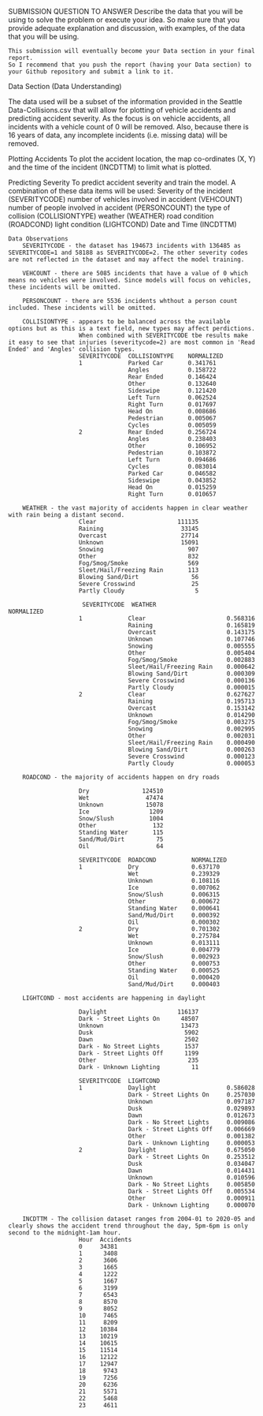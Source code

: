 
SUBMISSION QUESTION TO ANSWER
    Describe the data that you will be using to solve the problem or execute your idea. 
    So make sure that you provide adequate explanation and discussion, with examples, of the data that you will be using.

    This submission will eventually become your Data section in your final report. 
    So I recommend that you push the report (having your Data section) to your Github repository and submit a link to it.




Data Section (Data Understanding)

The data used will be a subset of the information provided in the Seattle Data-Collisions.csv that will allow for plotting of vehicle accidents and predicting accident severity. As the focus is on vehicle accidents, all incidents with a vehicle count of 0 will be removed. Also, because there is 16 years of data, any incomplete incidents (i.e. missing data) will be removed.

Plotting Accidents
    To plot the accident location, the map co-ordinates (X, Y) and the time of the incident (INCDTTM) to limit what is plotted.


Predicting Severity
    To predict accident severity and train the model. A combination of these data items will be used:
        Severity of the incident (SEVERITYCODE)
        number of vehicles involved in accident (VEHCOUNT)
        number of people involved in accident (PERSONCOUNT)
        the type of collision (COLLISIONTYPE)
        weather (WEATHER) 
        road condition (ROADCOND) 
        light condition (LIGHTCOND) 
        Date and Time (INCDTTM)

    Data Observations
        SEVERITYCODE - the dataset has 194673 incidents with 136485 as SEVERITYCODE=1 and 58188 as SEVERITYCODE=2. The other severity codes are not reflected in the dataset and may affect the model training.
        
        VEHCOUNT - there are 5085 incidents that have a value of 0 which means no vehicles were involved. Since models will focus on vehicles, these incidents will be omitted.
        
        PERSONCOUNT - there are 5536 incidents whthout a person count included. These incidents will be omitted.
        
        COLLISIONTYPE - appears to be balanced across the available options but as this is a text field, new types may affect perdictions. 
                        When combined with SEVERITYCODE tbe results make it easy to see that injuries (severitycode=2) are most common in 'Read Ended' and 'Angles' collision types.
                        SEVERITYCODE  COLLISIONTYPE    NORMALIZED
                        1             Parked Car       0.341761
                                      Angles           0.158722
                                      Rear Ended       0.146424
                                      Other            0.132640
                                      Sideswipe        0.121420
                                      Left Turn        0.062524
                                      Right Turn       0.017697
                                      Head On          0.008686
                                      Pedestrian       0.005067
                                      Cycles           0.005059
                        2             Rear Ended       0.256724
                                      Angles           0.238403
                                      Other            0.106952
                                      Pedestrian       0.103872
                                      Left Turn        0.094686
                                      Cycles           0.083014
                                      Parked Car       0.046582
                                      Sideswipe        0.043852
                                      Head On          0.015259
                                      Right Turn       0.010657
                                      
        WEATHER - the vast majority of accidents happen in clear weather with rain being a distant second.
                        Clear                       111135
                        Raining                      33145
                        Overcast                     27714
                        Unknown                      15091
                        Snowing                        907
                        Other                          832
                        Fog/Smog/Smoke                 569
                        Sleet/Hail/Freezing Rain       113
                        Blowing Sand/Dirt               56
                        Severe Crosswind                25
                        Partly Cloudy                    5
        
                         SEVERITYCODE  WEATHER                    NORMALIZED
                        1             Clear                       0.568316
                                      Raining                     0.165819
                                      Overcast                    0.143175
                                      Unknown                     0.107746
                                      Snowing                     0.005555
                                      Other                       0.005404
                                      Fog/Smog/Smoke              0.002883
                                      Sleet/Hail/Freezing Rain    0.000642
                                      Blowing Sand/Dirt           0.000309
                                      Severe Crosswind            0.000136
                                      Partly Cloudy               0.000015
                        2             Clear                       0.627627
                                      Raining                     0.195713
                                      Overcast                    0.153142
                                      Unknown                     0.014290
                                      Fog/Smog/Smoke              0.003275
                                      Snowing                     0.002995
                                      Other                       0.002031
                                      Sleet/Hail/Freezing Rain    0.000490
                                      Blowing Sand/Dirt           0.000263
                                      Severe Crosswind            0.000123
                                      Partly Cloudy               0.000053
 
        ROADCOND - the majority of accidents happen on dry roads
        
                        Dry               124510
                        Wet                47474
                        Unknown            15078
                        Ice                 1209
                        Snow/Slush          1004
                        Other                132
                        Standing Water       115
                        Sand/Mud/Dirt         75
                        Oil                   64
                                    
                        SEVERITYCODE  ROADCOND          NORMALIZED
                        1             Dry               0.637170
                                      Wet               0.239329
                                      Unknown           0.108116
                                      Ice               0.007062
                                      Snow/Slush        0.006315
                                      Other             0.000672
                                      Standing Water    0.000641
                                      Sand/Mud/Dirt     0.000392
                                      Oil               0.000302
                        2             Dry               0.701302
                                      Wet               0.275784
                                      Unknown           0.013111
                                      Ice               0.004779
                                      Snow/Slush        0.002923
                                      Other             0.000753
                                      Standing Water    0.000525
                                      Oil               0.000420
                                      Sand/Mud/Dirt     0.000403
        
        LIGHTCOND - most accidents are happening in daylight
        
                        Daylight                    116137
                        Dark - Street Lights On      48507
                        Unknown                      13473
                        Dusk                          5902
                        Dawn                          2502
                        Dark - No Street Lights       1537
                        Dark - Street Lights Off      1199
                        Other                          235
                        Dark - Unknown Lighting         11

                        SEVERITYCODE  LIGHTCOND               
                        1             Daylight                    0.586028
                                      Dark - Street Lights On     0.257030
                                      Unknown                     0.097187
                                      Dusk                        0.029893
                                      Dawn                        0.012673
                                      Dark - No Street Lights     0.009086
                                      Dark - Street Lights Off    0.006669
                                      Other                       0.001382
                                      Dark - Unknown Lighting     0.000053
                        2             Daylight                    0.675050
                                      Dark - Street Lights On     0.253512
                                      Dusk                        0.034047
                                      Dawn                        0.014431
                                      Unknown                     0.010596
                                      Dark - No Street Lights     0.005850
                                      Dark - Street Lights Off    0.005534
                                      Other                       0.000911
                                      Dark - Unknown Lighting     0.000070
        
        INCDTTM - The collision dataset ranges from 2004-01 to 2020-05 and clearly shows the accident trend throughout the day, 5pm-6pm is only second to the midnight-1am hour. 
                        Hour  Accidents
                        0     34381
                        1      3408
                        2      3606
                        3      1665
                        4      1222
                        5      1667
                        6      3199
                        7      6543
                        8      8570
                        9      8052
                        10     7465
                        11     8209
                        12    10384
                        13    10219
                        14    10615
                        15    11514
                        16    12122
                        17    12947
                        18     9743
                        19     7256
                        20     6236
                        21     5571
                        22     5468
                        23     4611